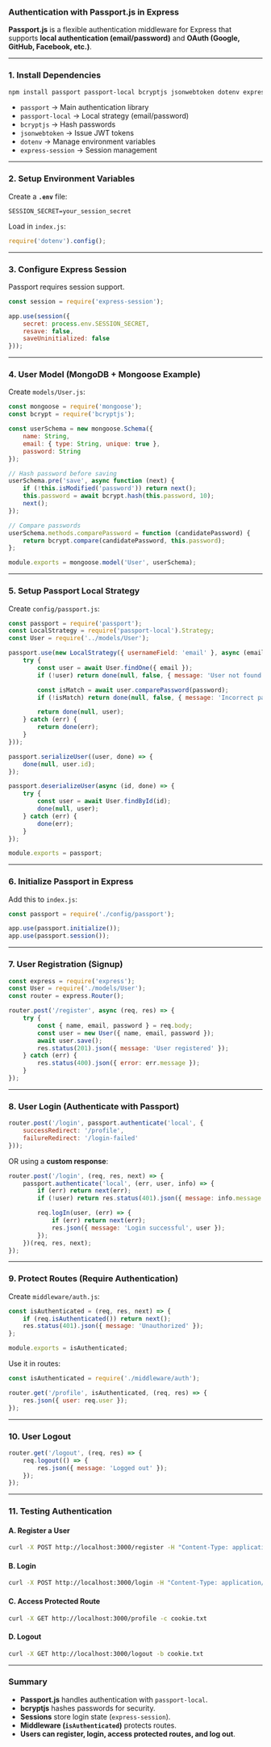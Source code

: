 ### Authentication with Passport.js in Express  

**Passport.js** is a flexible authentication middleware for Express that supports **local authentication (email/password)** and **OAuth (Google, GitHub, Facebook, etc.)**.

---

### 1. **Install Dependencies**  
```sh
npm install passport passport-local bcryptjs jsonwebtoken dotenv express-session
```
- `passport` → Main authentication library  
- `passport-local` → Local strategy (email/password)  
- `bcryptjs` → Hash passwords  
- `jsonwebtoken` → Issue JWT tokens  
- `dotenv` → Manage environment variables  
- `express-session` → Session management  

---

### 2. **Setup Environment Variables**  
Create a **`.env`** file:
```
SESSION_SECRET=your_session_secret
```
Load in `index.js`:
```js
require('dotenv').config();
```

---

### 3. **Configure Express Session**
Passport requires session support.

```js
const session = require('express-session');

app.use(session({
    secret: process.env.SESSION_SECRET,
    resave: false,
    saveUninitialized: false
}));
```

---

### 4. **User Model (MongoDB + Mongoose Example)**
Create `models/User.js`:
```js
const mongoose = require('mongoose');
const bcrypt = require('bcryptjs');

const userSchema = new mongoose.Schema({
    name: String,
    email: { type: String, unique: true },
    password: String
});

// Hash password before saving
userSchema.pre('save', async function (next) {
    if (!this.isModified('password')) return next();
    this.password = await bcrypt.hash(this.password, 10);
    next();
});

// Compare passwords
userSchema.methods.comparePassword = function (candidatePassword) {
    return bcrypt.compare(candidatePassword, this.password);
};

module.exports = mongoose.model('User', userSchema);
```

---

### 5. **Setup Passport Local Strategy**
Create `config/passport.js`:
```js
const passport = require('passport');
const LocalStrategy = require('passport-local').Strategy;
const User = require('../models/User');

passport.use(new LocalStrategy({ usernameField: 'email' }, async (email, password, done) => {
    try {
        const user = await User.findOne({ email });
        if (!user) return done(null, false, { message: 'User not found' });

        const isMatch = await user.comparePassword(password);
        if (!isMatch) return done(null, false, { message: 'Incorrect password' });

        return done(null, user);
    } catch (err) {
        return done(err);
    }
}));

passport.serializeUser((user, done) => {
    done(null, user.id);
});

passport.deserializeUser(async (id, done) => {
    try {
        const user = await User.findById(id);
        done(null, user);
    } catch (err) {
        done(err);
    }
});

module.exports = passport;
```

---

### 6. **Initialize Passport in Express**
Add this to `index.js`:
```js
const passport = require('./config/passport');

app.use(passport.initialize());
app.use(passport.session());
```

---

### 7. **User Registration (Signup)**
```js
const express = require('express');
const User = require('./models/User');
const router = express.Router();

router.post('/register', async (req, res) => {
    try {
        const { name, email, password } = req.body;
        const user = new User({ name, email, password });
        await user.save();
        res.status(201).json({ message: 'User registered' });
    } catch (err) {
        res.status(400).json({ error: err.message });
    }
});
```

---

### 8. **User Login (Authenticate with Passport)**
```js
router.post('/login', passport.authenticate('local', {
    successRedirect: '/profile',
    failureRedirect: '/login-failed'
}));
```

OR using a **custom response**:
```js
router.post('/login', (req, res, next) => {
    passport.authenticate('local', (err, user, info) => {
        if (err) return next(err);
        if (!user) return res.status(401).json({ message: info.message });

        req.logIn(user, (err) => {
            if (err) return next(err);
            res.json({ message: 'Login successful', user });
        });
    })(req, res, next);
});
```

---

### 9. **Protect Routes (Require Authentication)**
Create `middleware/auth.js`:
```js
const isAuthenticated = (req, res, next) => {
    if (req.isAuthenticated()) return next();
    res.status(401).json({ message: 'Unauthorized' });
};

module.exports = isAuthenticated;
```

Use it in routes:
```js
const isAuthenticated = require('./middleware/auth');

router.get('/profile', isAuthenticated, (req, res) => {
    res.json({ user: req.user });
});
```

---

### 10. **User Logout**
```js
router.get('/logout', (req, res) => {
    req.logout(() => {
        res.json({ message: 'Logged out' });
    });
});
```

---

### 11. **Testing Authentication**
#### **A. Register a User**
```sh
curl -X POST http://localhost:3000/register -H "Content-Type: application/json" -d '{"name":"Alice","email":"alice@example.com","password":"123456"}'
```

#### **B. Login**
```sh
curl -X POST http://localhost:3000/login -H "Content-Type: application/json" -d '{"email":"alice@example.com","password":"123456"}'
```

#### **C. Access Protected Route**
```sh
curl -X GET http://localhost:3000/profile -c cookie.txt
```

#### **D. Logout**
```sh
curl -X GET http://localhost:3000/logout -b cookie.txt
```

---

### Summary  
- **Passport.js** handles authentication with `passport-local`.  
- **bcryptjs** hashes passwords for security.  
- **Sessions** store login state (`express-session`).  
- **Middleware (`isAuthenticated`)** protects routes.  
- **Users can register, login, access protected routes, and log out**.  